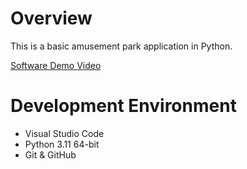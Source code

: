 # Overview
This is a basic amusement park application in Python.

[Software Demo Video](https://www.youtube.com/watch?v=6H1d4TH1Vz4)

# Development Environment
* Visual Studio Code
* Python 3.11 64-bit
* Git & GitHub
